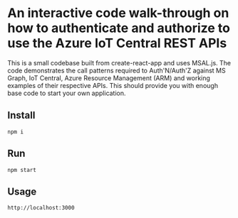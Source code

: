 # An interactive code walk-through on how to authenticate and authorize to use the Azure IoT Central REST APIs
This is a small codebase built from create-react-app and uses MSAL.js. The code demonstrates the call patterns required to Auth'N/Auth'Z against MS Graph, IoT Central, Azure Resource Management (ARM) and working examples of their respective APIs. This should provide you with enough base code to start your own application.

## Install
```
npm i
```

## Run
```
npm start
````

## Usage
```
http://localhost:3000
````
